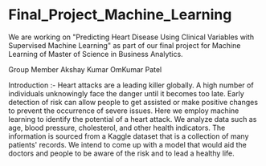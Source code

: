 # Final_Project_Machine_Learning
We are working on "Predicting Heart Disease Using Clinical Variables with Supervised Machine Learning" as part of our final project for Machine Learning of Master of Science in Business Analytics.

Group Member
Akshay Kumar 
OmKumar Patel

Introduction :-
Heart attacks are a leading killer globally. A high number of individuals unknowingly face the danger until it becomes too late. Early detection of risk can allow people to get assisted or make positive changes to prevent the occurrence of severe issues. Here we employ machine learning to identify the potential of a heart attack. We analyze data such as age, blood pressure, cholesterol, and other health indicators. The information is sourced from a Kaggle dataset that is a collection of many patients' records. We intend to come up with a model that would aid the doctors and people to be aware of the risk and to lead a healthy life.
